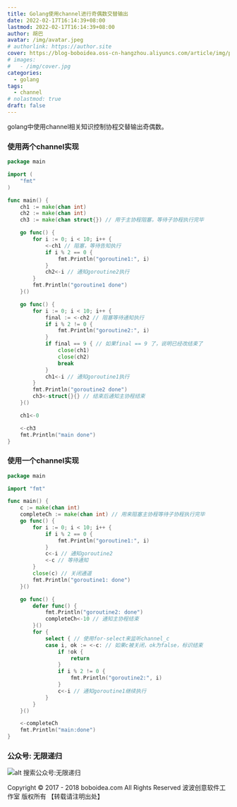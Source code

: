 ```yaml
---
title: Golang使用channel进行奇偶数交替输出
date: 2022-02-17T16:14:39+08:00
lastmod: 2022-02-17T16:14:39+08:00
author: 胡巴
avatar: /img/avatar.jpeg
# authorlink: https://author.site
cover: https://blog-boboidea.oss-cn-hangzhou.aliyuncs.com/article/img/posts/hzw83.jpeg
# images:
#   - /img/cover.jpg
categories:
  - golang
tags:
  - channel
# nolastmod: true
draft: false
---
```


golang中使用channel相关知识控制协程交替输出奇偶数。

<!--more-->

### 使用两个channel实现
```go
package main

import (
	"fmt"
)

func main() {
	ch1 := make(chan int)
	ch2 := make(chan int)
	ch3 := make(chan struct{}) // 用于主协程阻塞，等待子协程执行完毕

	go func() {
		for i := 0; i < 10; i++ {
			<-ch1 // 阻塞，等待告知执行
			if i % 2 == 0 {
				fmt.Println("goroutine1:", i)
			}
			ch2<-i // 通知goroutine2执行
		}
		fmt.Println("goroutine1 done")
	}()

	go func() {
		for i := 0; i < 10; i++ {
			final := <-ch2 // 阻塞等待通知执行
			if i % 2 != 0 {
				fmt.Println("goroutine2:", i)
			}
			if final == 9 { // 如果final == 9 了，说明已经改结束了
				close(ch1)
				close(ch2)
				break
			}
			ch1<-i // 通知goroutine1执行
		}
		fmt.Println("goroutine2 done")
		ch3<-struct{}{} // 结束后通知主协程结束
	}()

	ch1<-0

	<-ch3
	fmt.Println("main done")
}
```
### 使用一个channel实现
```go
package main

import "fmt"

func main() {
	c := make(chan int)
	completeCh := make(chan int) // 用来阻塞主协程等待子协程执行完毕
	go func() {
		for i := 0; i < 10; i++ {
			if i % 2 == 0 {
				fmt.Println("goroutine1:", i)
			}
			c<-i // 通知goroutine2
			<-c // 等待通知
		}
		close(c) // 关闭通道
		fmt.Println("goroutine1: done")
	}()

	go func() {
		defer func() {
			fmt.Println("goroutine2: done")
			completeCh<-10 // 通知主协程结束
		}()
		for {
			select { // 使用for-select来监听channel_c
			case i, ok := <-c: // 如果c被关闭，ok为false，标识结束
				if !ok {
					return
				}
				if i % 2 != 0 {
					fmt.Println("goroutine2:", i)
				}
				c<-i // 通知goroutine1继续执行
			}
		}
	}()

	<-completeCh
	fmt.Println("main:done")
}
```

<!--qr_code-->

### 公众号: 无限递归

![alt 搜索公众号:无限递归](/img/gongzhonghao.jpeg "无限递归")

<!--declare-declare-->

Copyright &copy; 2017 - 2018 boboidea.com All Rights Reserved 波波创意软件工作室 版权所有 【转载请注明出处】
